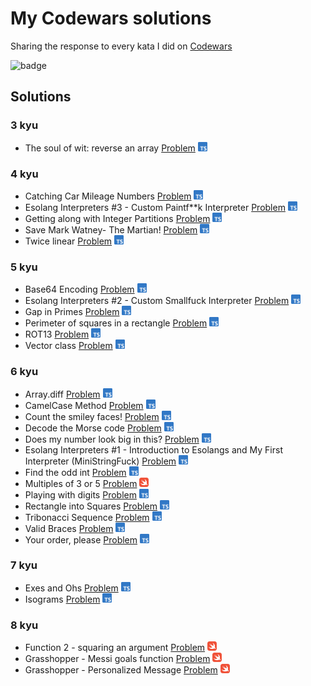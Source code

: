 # My Codewars solutions
Sharing the response to every kata I did on [Codewars](https://www.codewars.com/)

![badge](https://www.codewars.com/users/csantosr/badges/large)

## Solutions
### 3 kyu
- The soul of wit: reverse an array [Problem](https://www.codewars.com/kata/59b81886460387d8fc000043) <a href="3 kyu/The soul of wit: reverse an array/index.ts"><img src=https://raw.githubusercontent.com/abrudz/logos/main/TypeScript.svg width=15/></a>
### 4 kyu
- Catching Car Mileage Numbers [Problem](https://www.codewars.com/kata/52c4dd683bfd3b434c000292) <a href="4 kyu/Catching Car Mileage Numbers/index.ts"><img src=https://raw.githubusercontent.com/abrudz/logos/main/TypeScript.svg width=15/></a>
- Esolang Interpreters #3 - Custom Paintf**k Interpreter [Problem](https://www.codewars.com/kata/5868a68ba44cfc763e00008d) <a href="4 kyu/Esolang Interpreters #3 - Custom Paintf**k Interpreter/index.ts"><img src=https://raw.githubusercontent.com/abrudz/logos/main/TypeScript.svg width=15/></a>
- Getting along with Integer Partitions [Problem](https://www.codewars.com/kata/55cf3b567fc0e02b0b00000b) <a href="4 kyu/Getting along with Integer Partitions/index.ts"><img src=https://raw.githubusercontent.com/abrudz/logos/main/TypeScript.svg width=15/></a>
- Save Mark Watney- The Martian! [Problem](https://www.codewars.com/kata/57fcadd2334ad3bbbc00023c) <a href="4 kyu/Save Mark Watney- The Martian!/index.ts"><img src=https://raw.githubusercontent.com/abrudz/logos/main/TypeScript.svg width=15/></a>
- Twice linear [Problem](https://www.codewars.com/kata/5672682212c8ecf83e000050) <a href="4 kyu/Twice linear/index.ts"><img src=https://raw.githubusercontent.com/abrudz/logos/main/TypeScript.svg width=15/></a>
### 5 kyu
- Base64 Encoding [Problem](https://www.codewars.com/kata/5270f22f862516c686000161) <a href="5 kyu/Base64 Encoding/index.ts"><img src=https://raw.githubusercontent.com/abrudz/logos/main/TypeScript.svg width=15/></a>
- Esolang Interpreters #2 - Custom Smallfuck Interpreter [Problem](https://www.codewars.com/kata/58678d29dbca9a68d80000d7) <a href="5 kyu/Esolang Interpreters #2 - Custom Smallfuck Interpreter/index.ts"><img src=https://raw.githubusercontent.com/abrudz/logos/main/TypeScript.svg width=15/></a>
- Gap in Primes [Problem](https://www.codewars.com/kata/561e9c843a2ef5a40c0000a4) <a href="5 kyu/Gap in Primes/index.ts"><img src=https://raw.githubusercontent.com/abrudz/logos/main/TypeScript.svg width=15/></a>
- Perimeter of squares in a rectangle [Problem](https://www.codewars.com/kata/559a28007caad2ac4e000083) <a href="5 kyu/Perimeter of squares in a rectangle/index.ts"><img src=https://raw.githubusercontent.com/abrudz/logos/main/TypeScript.svg width=15/></a>
- ROT13 [Problem](https://www.codewars.com/kata/52223df9e8f98c7aa7000062) <a href="5 kyu/ROT13/index.ts"><img src=https://raw.githubusercontent.com/abrudz/logos/main/TypeScript.svg width=15/></a>
- Vector class [Problem](https://www.codewars.com/kata/526dad7f8c0eb5c4640000a4) <a href="5 kyu/Vector class/index.ts"><img src=https://raw.githubusercontent.com/abrudz/logos/main/TypeScript.svg width=15/></a>
### 6 kyu
- Array.diff [Problem](https://www.codewars.com/kata/523f5d21c841566fde000009) <a href="6 kyu/Array.diff/index.ts"><img src=https://raw.githubusercontent.com/abrudz/logos/main/TypeScript.svg width=15/></a>
- CamelCase Method [Problem](https://www.codewars.com/kata/587731fda577b3d1b0001196) <a href="6 kyu/CamelCase Method/index.ts"><img src=https://raw.githubusercontent.com/abrudz/logos/main/TypeScript.svg width=15/></a>
- Count the smiley faces! [Problem](https://www.codewars.com/kata/583203e6eb35d7980400002a) <a href="6 kyu/Count the smiley faces!/index.ts"><img src=https://raw.githubusercontent.com/abrudz/logos/main/TypeScript.svg width=15/></a>
- Decode the Morse code  [Problem](https://www.codewars.com/kata/54b724efac3d5402db00065e) <a href="6 kyu/Decode the Morse code /index.ts"><img src=https://raw.githubusercontent.com/abrudz/logos/main/TypeScript.svg width=15/></a>
- Does my number look big in this? [Problem](https://www.codewars.com/kata/5287e858c6b5a9678200083c) <a href="6 kyu/Does my number look big in this?/index.ts"><img src=https://raw.githubusercontent.com/abrudz/logos/main/TypeScript.svg width=15/></a>
- Esolang Interpreters #1 - Introduction to Esolangs and My First Interpreter (MiniStringFuck) [Problem](https://www.codewars.com/kata/586dd26a69b6fd46dd0000c0) <a href="6 kyu/Esolang Interpreters #1 - Introduction to Esolangs and My First Interpreter (MiniStringFuck)/index.ts"><img src=https://raw.githubusercontent.com/abrudz/logos/main/TypeScript.svg width=15/></a>
- Find the odd int [Problem](https://www.codewars.com/kata/54da5a58ea159efa38000836) <a href="6 kyu/Find the odd int/index.ts"><img src=https://raw.githubusercontent.com/abrudz/logos/main/TypeScript.svg width=15/></a>
- Multiples of 3 or 5 [Problem](https://www.codewars.com/kata/514b92a657cdc65150000006) <a href="6 kyu/Multiples of 3 or 5/index.swift"><img src=https://raw.githubusercontent.com/abrudz/logos/main/Swift.svg width=15/></a>
- Playing with digits [Problem](https://www.codewars.com/kata/5552101f47fc5178b1000050) <a href="6 kyu/Playing with digits/index.ts"><img src=https://raw.githubusercontent.com/abrudz/logos/main/TypeScript.svg width=15/></a>
- Rectangle into Squares [Problem](https://www.codewars.com/kata/55466989aeecab5aac00003e) <a href="6 kyu/Rectangle into Squares/index.ts"><img src=https://raw.githubusercontent.com/abrudz/logos/main/TypeScript.svg width=15/></a>
- Tribonacci Sequence [Problem](https://www.codewars.com/kata/556deca17c58da83c00002db) <a href="6 kyu/Tribonacci Sequence/index.ts"><img src=https://raw.githubusercontent.com/abrudz/logos/main/TypeScript.svg width=15/></a>
- Valid Braces [Problem](https://www.codewars.com/kata/5277c8a221e209d3f6000b56) <a href="6 kyu/Valid Braces/index.ts"><img src=https://raw.githubusercontent.com/abrudz/logos/main/TypeScript.svg width=15/></a>
- Your order,  please [Problem](https://www.codewars.com/kata/55c45be3b2079eccff00010f) <a href="6 kyu/Your order,  please/index.ts"><img src=https://raw.githubusercontent.com/abrudz/logos/main/TypeScript.svg width=15/></a>
### 7 kyu
- Exes and Ohs [Problem](https://www.codewars.com/kata/55908aad6620c066bc00002a) <a href="7 kyu/Exes and Ohs/index.ts"><img src=https://raw.githubusercontent.com/abrudz/logos/main/TypeScript.svg width=15/></a>
- Isograms [Problem](https://www.codewars.com/kata/54ba84be607a92aa900000f1) <a href="7 kyu/Isograms/index.ts"><img src=https://raw.githubusercontent.com/abrudz/logos/main/TypeScript.svg width=15/></a>
### 8 kyu
- Function 2 - squaring an argument [Problem](https://www.codewars.com/kata/523b623152af8a30c6000027) <a href="8 kyu/Function 2 - squaring an argument/index.swift"><img src=https://raw.githubusercontent.com/abrudz/logos/main/Swift.svg width=15/></a>
- Grasshopper - Messi goals function [Problem](https://www.codewars.com/kata/55f73be6e12baaa5900000d4) <a href="8 kyu/Grasshopper - Messi goals function/index.swift"><img src=https://raw.githubusercontent.com/abrudz/logos/main/Swift.svg width=15/></a>
- Grasshopper - Personalized Message [Problem](https://www.codewars.com/kata/5772da22b89313a4d50012f7) <a href="8 kyu/Grasshopper - Personalized Message/index.swift"><img src=https://raw.githubusercontent.com/abrudz/logos/main/Swift.svg width=15/></a>
